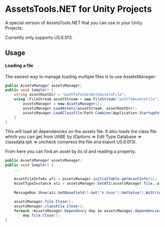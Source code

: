 # AssetsTools.NET for Unity Projects
A special version of AssetsTools.NET that you can use in your Unity Projects.

Currently only supports U5.6.0f3.

## Usage
#### Loading a file
The easiest way to manage loading multiple files is to use AssetsManager:
```cs
public AssetsManager assetsManager;
public void Sample() {
	string assetRootDir = "pathToFolderWithAssetsFile";
	using (FileStream assetStream = new FileStream("pathToAssetsFile", FileMode.Open) {
		assetsManager = new AssetsManager();
		assetsManager.LoadAssets(assetStream, assetRootDir);
		assetsManager.LoadClassFile(Path.Combine(Application.StartupPath, "cldb.dat"));
	}
}
```

This will load all dependencies on the assets file. It also loads the class file which you can get from UABE by (Options => Edit Type Database => classdata.tpk => uncheck compress the file and export U5.6.0f3).

From here you can find an asset by its id and reading a property.

```cs
public AssetsManager assetsManager;
public void Sample() {
	...
	
    AssetFileInfoEx afi = assetsManager.initialTable.getAssetInfo(5);
    AssetTypeInstance ati = assetsManager.GetATI(assetsManager.file, afi);
    
    MessageBox.Show(ati.GetBaseField().Get("m_Name").GetValue().AsString());
    
	assetsManager.file.Close();
	assetsManager.classFile.Close();
	foreach (AssetsManager.Dependency dep in assetsManager.dependencies)
		dep.file.Close();
}
```
